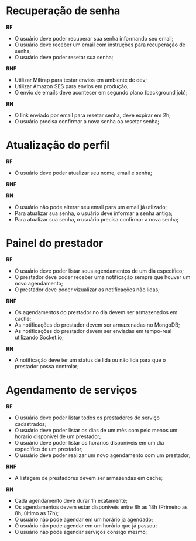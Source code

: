 # Recuperação de senha

**RF**

- O usuário deve poder recuperar sua senha informando seu email;
- O usuário deve receber um email com instruções para recuperação de senha;
- O usuário deve poder resetar sua senha;

**RNF**

- Utilizar Miltrap para testar envios em ambiente de dev;
- Utilizar Amazon SES para envios em produção;
- O envio de emails deve acontecer em segundo plano (background job);

**RN**

- O link enviado por email para resetar senha, deve expirar em 2h;
- O usuário precisa confirmar a nova senha oa resetar senha;

# Atualização do perfil

**RF**

- O usuário deve poder atualizar seu nome, email e senha;


**RNF**

**RN**

- O usuário não pode alterar seu email para um email já utlizado;
- Para atualizar sua senha, o usuário deve informar a senha antiga;
- Para atualizar sua senha, o usuário precisa confirmar a nova senha;

# Painel do prestador

**RF**

- O usuário deve poder listar seus agendamentos de um dia específico;
- O prestador deve poder receber uma notificação sempre que houver um novo agendamento;
- O prestador deve poder vizualizar as notificações não lidas;


**RNF**

- Os agendamentos do prestador no dia devem ser armazenados em cache;
- As notificações do prestador devem ser armazenadas no MongoDB;
- As notificações do prestador devem ser enviadas em tempo-real utilizando Socket.io;

**RN**

- A notificação deve ter um status de lida ou não lida para que o prestador possa controlar;

# Agendamento de serviços

**RF**

- O usuário deve poder listar todos os prestadores de serviço cadastrados;
- O usuário deve poder listar os dias de um mês com pelo menos um horario disponivel de um prestador;
- O usuário deve poder listar os horarios disponiveis em um dia específico de um prestador;
- O usuário deve poder realizar um novo agendamento com um prestador;

**RNF**

- A listagem de prestadores devem ser armazendas em cache;

**RN**

- Cada agendamento deve durar 1h exatamente;
- Os agendamentos devem estar disponiveis entre 8h as 18h (Primeiro as 8h, último as 17h);
- O usuário não pode agendar em um horário ja agendado;
- O usuário não pode agendar em um horário que já passou;
- O usuário não pode agendar serviços consigo mesmo;
